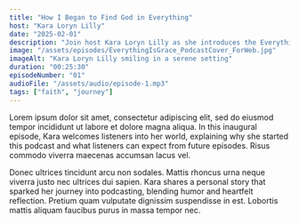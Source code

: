 ```yaml
---
title: "How I Began to Find God in Everything"
host: "Kara Loryn Lilly"
date: "2025-02-01"
description: "Join host Kara Loryn Lilly as she introduces the Everything is Grace Podcast, sharing her vision for exploring faith, life, and grace in everyday moments."
image: "/assets/episodes/EverythingIsGrace_PodcastCover_ForWeb.jpg"
imageAlt: "Kara Loryn Lilly smiling in a serene setting"
duration: "00:25:30"
episodeNumber: "01"
audioFile: "/assets/audio/episode-1.mp3"
tags: ["faith", "journey"]
---
```


Lorem ipsum dolor sit amet, consectetur adipiscing elit, sed do eiusmod tempor incididunt ut labore et dolore magna aliqua. In this inaugural episode, Kara welcomes listeners into her world, explaining why she started this podcast and what listeners can expect from future episodes. Risus commodo viverra maecenas accumsan lacus vel.

Donec ultrices tincidunt arcu non sodales. Mattis rhoncus urna neque viverra justo nec ultrices dui sapien. Kara shares a personal story that sparked her journey into podcasting, blending humor and heartfelt reflection. Pretium quam vulputate dignissim suspendisse in est. Lobortis mattis aliquam faucibus purus in massa tempor nec.
